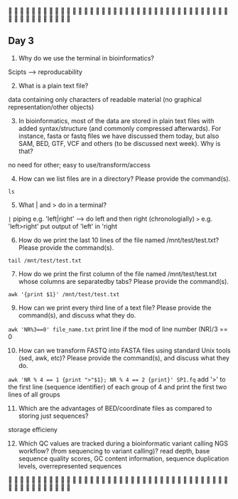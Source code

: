  :metal: :metal: :metal: :metal: :metal: :metal: :metal: :metal: :metal: :metal: :metal: :metal: :metal: :metal: :metal: :metal: :metal: :metal: :metal: :metal: :metal: :metal: :metal: :metal: :metal: :metal: :metal: :metal: :metal: :metal: :metal: :metal: :metal: :metal: :metal: :metal: :metal: :metal: :metal: :metal: :metal: :metal: :metal: :metal: :metal: :metal: :metal: :metal: :metal:

## Day 3

1. Why do we use the terminal in bioinformatics?

Scipts --> reproducability
    
2. What is a plain text file?

data containing only characters of readable material (no graphical representation/other objects)
 
3. In bioinformatics, most of the data are stored in plain text files with added syntax/structure (and commonly compressed afterwards). For instance, fasta or fastq files we have discussed them today, but also SAM, BED, GTF, VCF and others (to be discussed next week). Why is that?
   
no need for other; easy to use/transform/access
    
4. How can we list files are in a directory? Please provide the command(s).
   
`ls` 

5. What | and > do in a terminal?

`|` piping e.g. 'left|right' --> do left and then right (chronologially)
`>` e.g. 'left>right' put output of 'left' in 'right
    
6. How do we print the last 10 lines of the file named /mnt/test/test.txt? Please provide the command(s).

`tail /mnt/test/test.txt`

7. How do we print the first column of the file named /mnt/test/test.txt whose columns are separatedby tabs? Please provide the command(s).

`awk '{print $1}' /mnt/test/test.txt`

9. How can we print every third line of a text file? Please provide the command(s), and discuss what they do.

`awk 'NR%3==0' file_name.txt` print line if the mod of line number (NR)/3 == 0

10. How can we transform FASTQ into FASTA files using standard Unix tools (sed, awk, etc)? Please provide the command(s), and discuss what they do.

``awk 'NR % 4 == 1 {print ">"$1}; NR % 4 == 2 {print}' SP1.fq`` add '>' to the first line (sequence identifier) of each group of 4 and print the first two lines of all groups

11. Which are the advantages of BED/coordinate files as compared to storing just sequences?

storage efficieny

    
12. Which QC values are tracked during a bioinformatic variant calling NGS workflow? (from sequencing to variant calling)?
read depth, base sequence quality scores, GC content information, sequence duplication levels, overrepresented sequences


 :metal: :metal: :metal: :metal: :metal: :metal: :metal: :metal: :metal: :metal: :metal: :metal: :metal: :metal: :metal: :metal: :metal: :metal: :metal: :metal: :metal: :metal: :metal: :metal: :metal: :metal: :metal: :metal: :metal: :metal: :metal: :metal: :metal: :metal: :metal: :metal: :metal: :metal: :metal: :metal: :metal: :metal: :metal: :metal: :metal: :metal: :metal: :metal: :metal:
